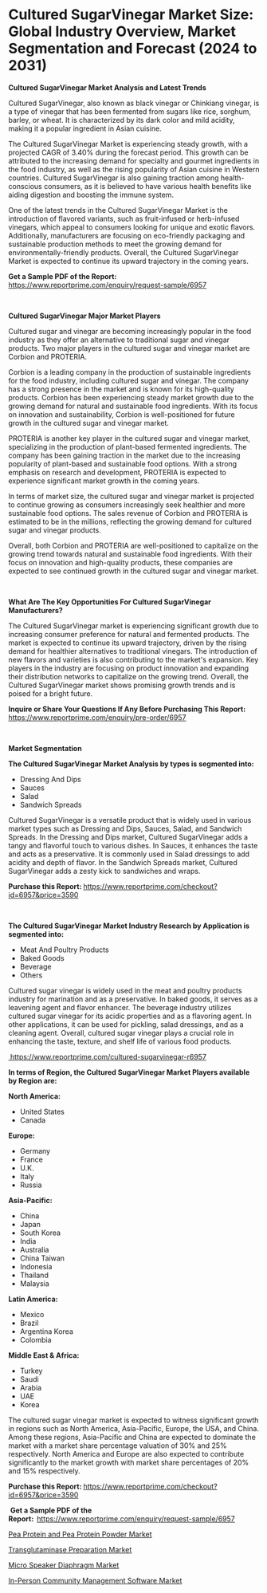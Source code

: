 <p><h1>Cultured SugarVinegar Market Size: Global Industry Overview, Market Segmentation and Forecast (2024 to 2031)</h1></p><p><strong>Cultured SugarVinegar Market Analysis and Latest Trends</strong></p>
<p><p>Cultured SugarVinegar, also known as black vinegar or Chinkiang vinegar, is a type of vinegar that has been fermented from sugars like rice, sorghum, barley, or wheat. It is characterized by its dark color and mild acidity, making it a popular ingredient in Asian cuisine.</p><p>The Cultured SugarVinegar Market is experiencing steady growth, with a projected CAGR of 3.40% during the forecast period. This growth can be attributed to the increasing demand for specialty and gourmet ingredients in the food industry, as well as the rising popularity of Asian cuisine in Western countries. Cultured SugarVinegar is also gaining traction among health-conscious consumers, as it is believed to have various health benefits like aiding digestion and boosting the immune system.</p><p>One of the latest trends in the Cultured SugarVinegar Market is the introduction of flavored variants, such as fruit-infused or herb-infused vinegars, which appeal to consumers looking for unique and exotic flavors. Additionally, manufacturers are focusing on eco-friendly packaging and sustainable production methods to meet the growing demand for environmentally-friendly products. Overall, the Cultured SugarVinegar Market is expected to continue its upward trajectory in the coming years.</p></p>
<p><strong>Get a Sample PDF of the Report:&nbsp;</strong> <a href="https://www.reportprime.com/enquiry/request-sample/6957">https://www.reportprime.com/enquiry/request-sample/6957</a></p>
<p>&nbsp;</p>
<p><strong>Cultured SugarVinegar Major Market Players</strong></p>
<p><p>Cultured sugar and vinegar are becoming increasingly popular in the food industry as they offer an alternative to traditional sugar and vinegar products. Two major players in the cultured sugar and vinegar market are Corbion and PROTERIA.</p><p>Corbion is a leading company in the production of sustainable ingredients for the food industry, including cultured sugar and vinegar. The company has a strong presence in the market and is known for its high-quality products. Corbion has been experiencing steady market growth due to the growing demand for natural and sustainable food ingredients. With its focus on innovation and sustainability, Corbion is well-positioned for future growth in the cultured sugar and vinegar market.</p><p>PROTERIA is another key player in the cultured sugar and vinegar market, specializing in the production of plant-based fermented ingredients. The company has been gaining traction in the market due to the increasing popularity of plant-based and sustainable food options. With a strong emphasis on research and development, PROTERIA is expected to experience significant market growth in the coming years.</p><p>In terms of market size, the cultured sugar and vinegar market is projected to continue growing as consumers increasingly seek healthier and more sustainable food options. The sales revenue of Corbion and PROTERIA is estimated to be in the millions, reflecting the growing demand for cultured sugar and vinegar products.</p><p>Overall, both Corbion and PROTERIA are well-positioned to capitalize on the growing trend towards natural and sustainable food ingredients. With their focus on innovation and high-quality products, these companies are expected to see continued growth in the cultured sugar and vinegar market.</p></p>
<p>&nbsp;</p>
<p><strong>What Are The Key Opportunities For Cultured SugarVinegar Manufacturers?</strong></p>
<p><p>The Cultured SugarVinegar market is experiencing significant growth due to increasing consumer preference for natural and fermented products. The market is expected to continue its upward trajectory, driven by the rising demand for healthier alternatives to traditional vinegars. The introduction of new flavors and varieties is also contributing to the market's expansion. Key players in the industry are focusing on product innovation and expanding their distribution networks to capitalize on the growing trend. Overall, the Cultured SugarVinegar market shows promising growth trends and is poised for a bright future.</p></p>
<p><strong>Inquire or Share Your Questions If Any Before Purchasing This Report:</strong> <a href="https://www.reportprime.com/enquiry/pre-order/6957">https://www.reportprime.com/enquiry/pre-order/6957</a></p>
<p>&nbsp;</p>
<p><strong>Market Segmentation</strong></p>
<p><strong>The Cultured SugarVinegar Market Analysis by types is segmented into:</strong></p>
<p><ul><li>Dressing And Dips</li><li>Sauces</li><li>Salad</li><li>Sandwich Spreads</li></ul></p>
<p><p>Cultured SugarVinegar is a versatile product that is widely used in various market types such as Dressing and Dips, Sauces, Salad, and Sandwich Spreads. In the Dressing and Dips market, Cultured SugarVinegar adds a tangy and flavorful touch to various dishes. In Sauces, it enhances the taste and acts as a preservative. It is commonly used in Salad dressings to add acidity and depth of flavor. In the Sandwich Spreads market, Cultured SugarVinegar adds a zesty kick to sandwiches and wraps.</p></p>
<p><strong>Purchase this Report:&nbsp;</strong><a href="https://www.reportprime.com/checkout?id=6957&price=3590">https://www.reportprime.com/checkout?id=6957&price=3590</a></p>
<p>&nbsp;</p>
<p><strong>The Cultured SugarVinegar Market Industry Research by Application is segmented into:</strong></p>
<p><ul><li>Meat And Poultry Products</li><li>Baked Goods</li><li>Beverage</li><li>Others</li></ul></p>
<p><p>Cultured sugar vinegar is widely used in the meat and poultry products industry for marination and as a preservative. In baked goods, it serves as a leavening agent and flavor enhancer. The beverage industry utilizes cultured sugar vinegar for its acidic properties and as a flavoring agent. In other applications, it can be used for pickling, salad dressings, and as a cleaning agent. Overall, cultured sugar vinegar plays a crucial role in enhancing the taste, texture, and shelf life of various food products.</p></p>
<p><a href="https://www.reportprime.com/cultured-sugarvinegar-r6957">&nbsp;https://www.reportprime.com/cultured-sugarvinegar-r6957</a></p>
<p><strong>In terms of Region, the Cultured SugarVinegar Market Players available by Region are:</strong></p>
<p>
    <p> <strong> North America: </strong>
        <ul>
            <li>United States</li>
            <li>Canada</li>
        </ul>
        </p> 
    <p> <strong> Europe: </strong>
        <ul>
            <li>Germany</li>
            <li>France</li>
            <li>U.K.</li>
            <li>Italy</li>
            <li>Russia</li>
        </ul>
        </p> 
    <p> <strong> Asia-Pacific: </strong>
        <ul>
            <li>China</li>
            <li>Japan</li>
            <li>South Korea</li>
            <li>India</li>
            <li>Australia</li>
            <li>China Taiwan</li>
            <li>Indonesia</li>
            <li>Thailand</li>
            <li>Malaysia</li>
        </ul>
        </p> 
    <p> <strong> Latin America: </strong>
        <ul>
            <li>Mexico</li>
            <li>Brazil</li>
            <li>Argentina Korea</li>
            <li>Colombia</li>
        </ul>
        </p> 
    <p> <strong> Middle East & Africa: </strong>
        <ul>
            <li>Turkey</li>
            <li>Saudi</li>
            <li>Arabia</li>
            <li>UAE</li>
            <li>Korea</li>
        </ul>
    </p>
    </p>
<p><p>The cultured sugar vinegar market is expected to witness significant growth in regions such as North America, Asia-Pacific, Europe, the USA, and China. Among these regions, Asia-Pacific and China are expected to dominate the market with a market share percentage valuation of 30% and 25% respectively. North America and Europe are also expected to contribute significantly to the market growth with market share percentages of 20% and 15% respectively.</p></p>
<p><strong>Purchase this Report: </strong><a href="https://www.reportprime.com/checkout?id=6957&price=3590">https://www.reportprime.com/checkout?id=6957&price=3590</a></p>
<p>&nbsp;<strong>Get a Sample PDF of the Report:&nbsp;&nbsp;</strong><a href="https://www.reportprime.com/enquiry/request-sample/6957">https://www.reportprime.com/enquiry/request-sample/6957</a></p>
<p><strong></strong></p>
<p><p><a href="https://github.com/mhrnetwork1/Market-Research-Report-List-1/blob/main/pea-protein-and-pea-protein-powder-market.md">Pea Protein and Pea Protein Powder Market</a></p><p><a href="https://github.com/brendafegmorris532/Market-Research-Report-List-1/blob/main/transglutaminase-preparation-market.md">Transglutaminase Preparation Market</a></p><p><a href="https://www.linkedin.com/pulse/global-micro-speaker-diaphragm-market-opportunities-forecast-ng39f">Micro Speaker Diaphragm Market</a></p><p><a href="https://www.linkedin.com/pulse/in-person-community-management-software-market-size-growth-xtsqf">In-Person Community Management Software Market</a></p></p>